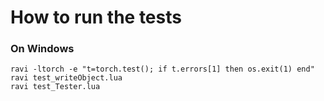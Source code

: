 # How to run the tests


### On Windows

```
ravi -ltorch -e "t=torch.test(); if t.errors[1] then os.exit(1) end"
ravi test_writeObject.lua
ravi test_Tester.lua
```

